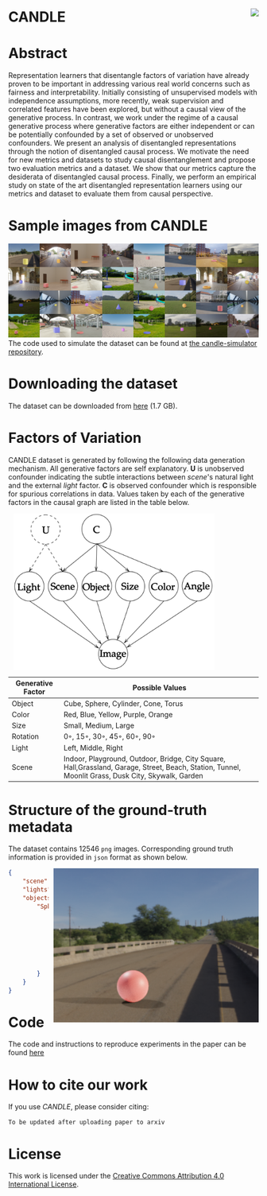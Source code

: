 # CANDLE <img align="right" src="https://img.shields.io/badge/License-CC%20BY--SA%204.0-lightgrey.svg">
# Abstract
Representation learners that disentangle factors of variation have already proven to be important in addressing various real world concerns such as fairness and interpretability. Initially consisting of unsupervised models with independence assumptions, more recently, weak supervision and correlated features have been explored, but without a causal view of the generative process. In contrast, we work under the regime of a causal generative process where generative factors are either independent or can be potentially confounded by a set of observed or unobserved confounders. We present an analysis of disentangled representations through the notion of disentangled causal process. We motivate the need for new metrics and datasets to study causal disentanglement and propose two evaluation metrics and a dataset. We show that our metrics capture the desiderata of disentangled causal process. Finally, we perform an empirical study on state of the art disentangled representation learners using our metrics and dataset to evaluate them from causal perspective.
# Sample images from CANDLE
![CANDLE grid](./sample_images/grid.png)
The code used to simulate the dataset can be found at [the candle-simulator repository](https://github.com/causal-disentanglement/candle-simulator).

# Downloading the dataset
The dataset can be downloaded from [here](https://drive.google.com/drive/folders/11w267LWI8tbWhf1SR8kd-l6fP9WbJwNL) (1.7 GB).

# Factors of Variation
CANDLE dataset is generated by following the following data generation mechanism. All generative factors are self explanatory. **U** is unobserved confounder indicating the subtle interactions between *scene*'s natural light and the external *light* factor. **C** is observed confounder which is responsible for spurious correlations in data. Values taken by each of the generative factors in the causal graph are listed in the table below.

<img align="center" height=315px style="margin-left: 10px" src="./datagenerator.png">


| Generative Factor | Possible Values |
| --- | --- |
| Object | Cube, Sphere, Cylinder, Cone, Torus |
| Color | Red, Blue, Yellow, Purple, Orange |
| Size | Small, Medium, Large |
| Rotation | 0◦, 15◦, 30◦, 45◦, 60◦, 90◦ |
Light | Left, Middle, Right |
| Scene | Indoor, Playground, Outdoor, Bridge, City Square, Hall,Grassland, Garage, Street, Beach, Station, Tunnel, Moonlit Grass, Dusk City, Skywalk, Garden |

# Structure of the ground-truth metadata

The dataset contains 12546 `png` images. Corresponding ground truth information is provided in `json` format as shown below.

<img align="right" height=310px style="margin-left: 10px" src="./sample_images/4150.png">

```json
{   
    "scene": "bridge",
    "lights": "left",
    "objects": {
        "Sphere_0": {
            "object_type": "sphere",
            "color": "red",
            "size": 2,
            "rotation": 60,
            "bounds": [
                [95, 29], [154, 87]
            ]
        }
    }
}
```

# Code
The code and instructions to reproduce experiments in the paper can be found [here](https://github.com/causal-disentanglement/disentanglement_lib) 
# How to cite our work
If you use *CANDLE*, please consider citing:
```
To be updated after uploading paper to arxiv
```
# License
This work is licensed under the [Creative Commons Attribution 4.0 International License](https://creativecommons.org/licenses/by/4.0/).
